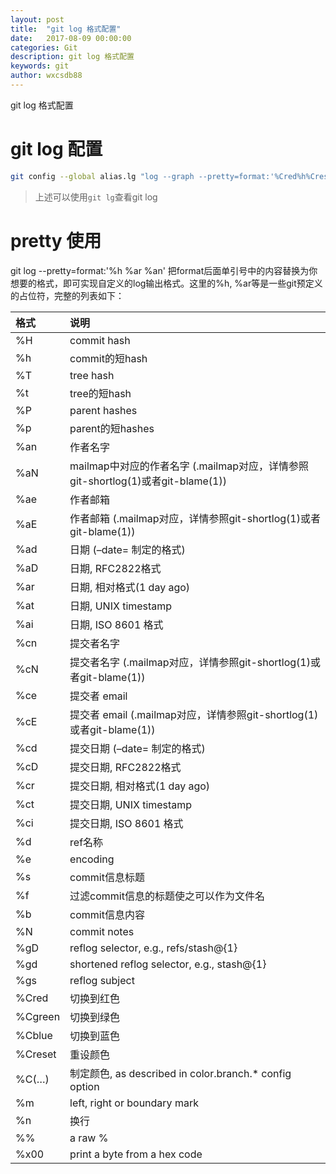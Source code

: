 ```yaml
---
layout: post
title:  "git log 格式配置"
date:   2017-08-09 00:00:00
categories: Git
description: git log 格式配置
keywords: git
author: wxcsdb88
---
```


git log 格式配置

# git log 配置

```bash
git config --global alias.lg "log --graph --pretty=format:'%Cred%h%Creset -%C(yellow)%d%Creset %s %Cgreen(%cr) %C(bold blue)<%an>%Creset'"
```

> 上述可以使用`git lg`查看git log

# pretty 使用

git log --pretty=format:'%h %ar %an'
把format后面单引号中的内容替换为你想要的格式，即可实现自定义的log输出格式。这里的%h, %ar等是一些git预定义的占位符，完整的列表如下：

|格式|说明|
|:--|:--|
| %H | commit hash |
| %h | commit的短hash |
| %T | tree hash |
| %t | tree的短hash |
| %P | parent hashes |
| %p | parent的短hashes |
| %an | 作者名字 |
| %aN | mailmap中对应的作者名字 (.mailmap对应，详情参照git-shortlog(1)或者git-blame(1)) |
| %ae | 作者邮箱 |
| %aE | 作者邮箱 (.mailmap对应，详情参照git-shortlog(1)或者git-blame(1)) |
| %ad | 日期 (–date= 制定的格式) |
| %aD | 日期, RFC2822格式 |
| %ar | 日期, 相对格式(1 day ago) |
| %at | 日期, UNIX timestamp |
| %ai | 日期, ISO 8601 格式 |
| %cn | 提交者名字 |
| %cN | 提交者名字 (.mailmap对应，详情参照git-shortlog(1)或者git-blame(1)) |
| %ce | 提交者 email |
| %cE | 提交者 email (.mailmap对应，详情参照git-shortlog(1)或者git-blame(1)) |
| %cd | 提交日期 (–date= 制定的格式) |
| %cD | 提交日期, RFC2822格式 |
| %cr | 提交日期, 相对格式(1 day ago) |
| %ct | 提交日期, UNIX timestamp |
| %ci | 提交日期, ISO 8601 格式 |
| %d | ref名称 |
| %e | encoding |
| %s | commit信息标题 |
| %f | 过滤commit信息的标题使之可以作为文件名 |
| %b | commit信息内容 |
| %N | commit notes |
| %gD | reflog selector, e.g., refs/stash@{1} |
| %gd | shortened reflog selector, e.g., stash@{1} |
| %gs | reflog subject |
| %Cred | 切换到红色 |
| %Cgreen | 切换到绿色 |
| %Cblue | 切换到蓝色 |
| %Creset | 重设颜色 |
| %C(…) | 制定颜色, as described in color.branch.* config option |
| %m | left, right or boundary mark |
| %n | 换行 |
| %% | a raw % |
| %x00 | print a byte from a hex code |
